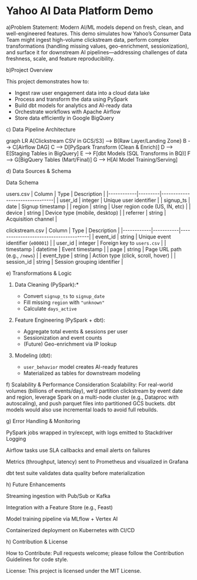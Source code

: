 # Yahoo AI Data Platform Demo 

a)Problem Statement:
Modern AI/ML models depend on fresh, clean, and well-engineered features. This demo simulates how Yahoo’s Consumer Data Team might ingest high-volume clickstream data, perform complex transformations (handling missing values, geo-enrichment, sessionization), and surface it for downstream AI pipelines—addressing challenges of data freshness, scale, and feature reproducibility.


b)Project Overview

This project demonstrates how to:

- Ingest raw user engagement data into a cloud data lake  
- Process and transform the data using PySpark  
- Build dbt models for analytics and AI-ready data  
- Orchestrate workflows with Apache Airflow  
- Store data efficiently in Google BigQuery  

c) Data Pipeline Architecture

graph LR
    A[Clickstream CSV in GCS/S3] --> B{Raw Layer/Landing Zone}
    B --> C[Airflow DAG]
    C --> D[PySpark Transform (Clean & Enrich)]
    D --> E[Staging Tables in BigQuery]
    E --> F[dbt Models (SQL Transforms in BQ)]
    F --> G[BigQuery Tables (Mart/Final)]
    G --> H[AI Model Training/Serving]
    
d) Data Sources & Schema 

 Data Schema
 
 users.csv
| Column     | Type    | Description                    |
|------------|---------|--------------------------------|
| user_id    | integer | Unique user identifier         |
| signup_ts  | date    | Signup timestamp               |
| region     | string  | User region code (US, IN, etc) |
| device     | string  | Device type (mobile, desktop)  |
| referrer   | string  | Acquisition channel            |

 clickstream.csv
| Column     | Type      | Description                           |
|------------|-----------|---------------------------------------|
| event_id   | string    | Unique event identifier (`e00001`)    |
| user_id    | integer   | Foreign key to `users.csv`            |
| timestamp  | datetime  | Event timestamp                       |
| page       | string    | Page URL path (e.g., `/news`)         |
| event_type | string    | Action type (click, scroll, hover)    |
| session_id | string    | Session grouping identifier           |

e) Transformations & Logic
1. Data Cleaning (PySpark):*
   - Convert `signup_ts` to `signup_date`  
   - Fill missing `region` with `"unknown"`  
   - Calculate `days_active`  

2. Feature Engineering (PySpark + dbt):
   - Aggregate total events & sessions per user  
   - Sessionization and event counts  
   - (Future) Geo-enrichment via IP lookup  

3. Modeling (dbt):
   - `user_behavior` model creates AI-ready features  
   - Materialized as tables for downstream modeling

f) Scalability & Performance Consideration
Scalability:
For real-world volumes (billions of events/day), we’d partition clickstream by event date and region, leverage Spark on a multi-node cluster (e.g., Dataproc with autoscaling), and push parquet files into partitioned GCS buckets. dbt models would also use incremental loads to avoid full rebuilds.

g) Error Handling & Monitoring

PySpark jobs wrapped in try/except, with logs emitted to Stackdriver Logging

Airflow tasks use SLA callbacks and email alerts on failures

Metrics (throughput, latency) sent to Prometheus and visualized in Grafana

dbt test suite validates data quality before materialization

h) Future Enhancements

Streaming ingestion with Pub/Sub or Kafka

Integration with a Feature Store (e.g., Feast)

Model training pipeline via MLflow + Vertex AI

Containerized deployment on Kubernetes with CI/CD

h) Contribution & License

How to Contribute:
Pull requests welcome; please follow the Contribution Guidelines for code style.

License:
This project is licensed under the MIT License.

